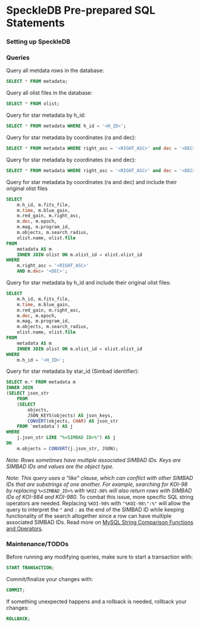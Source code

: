 # SpeckleDB Pre-prepared SQL Statements

### Setting up SpeckleDB



### Queries

Query all metdata rows in the database:
```SQL
SELECT * FROM metadata;
```

Query all olist files in the database:
```SQL
SELECT * FROM olist;
```

Query for star metadata by h_id:
```SQL
SELECT * FROM metadata WHERE h_id = '<H_ID>';
```

Query for star metadata by coordinates (ra and dec):
```SQL
SELECT * FROM metadata WHERE right_asc = '<RIGHT_ASC>' and dec = '<DEC>';
```

Query for star metadata by coordinates (ra and dec):
```SQL
SELECT * FROM metadata WHERE right_asc = '<RIGHT_ASC>' and dec = '<DEC>';
```

Query for star metadata by coordinates (ra and dec) and include their original olist files
```SQL
SELECT 
	m.h_id, m.fits_file,
	m.time, m.blue_gain,
	m.red_gain, m.right_asc, 
	m.dec, m.epoch,
	m.mag, m.program_id,
	m.objects, m.search_radius,
	olist.name, olist.file
FROM
	metadata AS m
	INNER JOIN olist ON m.olist_id = olist.olist_id
WHERE
	m.right_asc = '<RIGHT_ASC>'
	AND m.dec= '<DEC>';
```

Query for star metadata by h_id and include their original olist files:
```SQL
SELECT 
	m.h_id, m.fits_file,
	m.time, m.blue_gain,
	m.red_gain, m.right_asc,
	m.dec, m.epoch,
	m.mag, m.program_id,
	m.objects, m.search_radius,
	olist.name, olist.file
FROM
	metadata AS m
	INNER JOIN olist ON m.olist_id = olist.olist_id
WHERE
	m.h_id = '<H_ID>';
```

Query for star metadata by star_id (Simbad identifier):
```SQL
SELECT m.* FROM metadata m
INNER JOIN 
(SELECT json_str 
	FROM
	(SELECT
		objects,
		JSON_KEYS(objects) AS json_keys,
		CONVERT(objects, CHAR) AS json_str
	FROM `metadata`) AS j
WHERE 
	j.json_str LIKE "%<SIMBAD ID>%") AS j
ON 
	m.objects = CONVERT(j.json_str, JSON);
```
*Note: Rows sometimes have multiple associated SIMBAD IDs. Keys are SIMBAD IDs and values are the object type.*

*Note: This query uses a "like" clause, which can conflict with other SIMBAD IDs that are substrings of one another. For example, searching for KOI-98 by replacing `%<SIMBAD_ID>%` with `%KOI-98%` will also return rows with SIMBAD IDs of KOI-984 and KOI-980.* To combat this issue, more specific SQL string operators are needed. Replacing `%KOI-98%` with `"%KOI-98\":%"` will allow the query to interpret the `"` and `:` as the end of the SIMBAD ID while keeping functionality of the search altogether since a row can have multiple associated SIMBAD IDs.  Read more on [MySQL String Comparison Functions and Operators]([https://dev.mysql.com/doc/refman/8.0/en/string-comparison-functions.html](https://dev.mysql.com/doc/refman/8.0/en/string-comparison-functions.html)).

### Maintenance/TODOs
Before running any modifying queries, make sure to start a transaction with:
```SQL 
START TRANSACTION;
```
Commit/finalize your changes with:
```SQL 
COMMIT;
```
If something unexpected happens and a rollback is needed, rollback your changes:
```SQL 
ROLLBACK;
```
